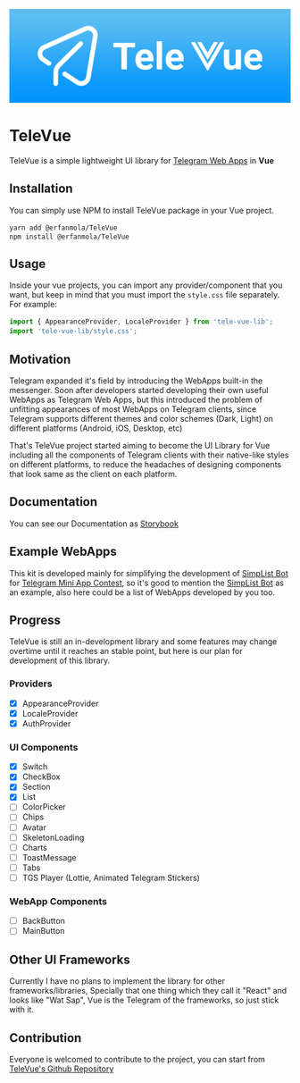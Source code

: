 ![TeleVue](https://raw.githubusercontent.com/erfanmola/TeleVue/master/TeleVue.png)

# TeleVue
TeleVue is a simple lightweight UI library for [Telegram Web Apps](https://core.telegram.org/bots/webapps) in **Vue**

## Installation
You can simply use NPM to install TeleVue package in your Vue project.  
```
yarn add @erfanmola/TeleVue
npm install @erfanmola/TeleVue
```

## Usage  
Inside your vue projects, you can import any provider/component that you want, but keep in mind that you must import the `style.css` file separately. For example:  
```javascript
import { AppearanceProvider, LocaleProvider } from 'tele-vue-lib';
import 'tele-vue-lib/style.css';
```

## Motivation
Telegram expanded it's field by introducing the WebApps built-in the messenger. Soon after developers started developing their own useful WebApps as Telegram Web Apps, but this introduced the problem of unfitting appearances of most WebApps on Telegram clients, since Telegram supports different themes and color schemes (Dark, Light) on different platforms (Android, iOS, Desktop, etc)

That's TeleVue project started aiming to become the UI Library for Vue including all the components of Telegram clients with their native-like styles on different platforms, to reduce the headaches of designing components that look same as the client on each platform.

## Documentation
You can see our Documentation as [Storybook](https://erfanmola.github.io/TeleVue/)

## Example WebApps
This kit is developed mainly for simplifying the development of [SimpList Bot](https://t.me/SimpListBot) for [Telegram Mini App Contest](https://t.me/contest/327), so it's good to mention the [SimpList Bot](https://t.me/SimpListBot) as an example, also here could be a list of WebApps developed by you too.

## Progress
TeleVue is still an in-development library and some features may change overtime until it reaches an stable point, but here is our plan for development of this library.

### Providers
- [x] AppearanceProvider
- [x] LocaleProvider
- [x] AuthProvider

### UI Components
- [x] Switch
- [x] CheckBox
- [x] Section
- [x] List
- [ ] ColorPicker
- [ ] Chips
- [ ] Avatar
- [ ] SkeletonLoading
- [ ] Charts
- [ ] ToastMessage
- [ ] Tabs
- [ ] TGS Player (Lottie, Animated Telegram Stickers)

### WebApp Components
- [ ] BackButton
- [ ] MainButton

## Other UI Frameworks
Currently I have no plans to implement the library for other frameworks/libraries, Specially that one thing which they call it "React" and looks like "Wat Sap", Vue is the Telegram of the frameworks, so just stick with it.

## Contribution
Everyone is welcomed to contribute to the project, you can start from [TeleVue's Github Repository](https://github.com/erfanmola/TeleVue)